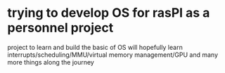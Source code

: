 # trying to develop OS for rasPI as a personnel project

project to learn and build the basic of OS will hopefully learn interrupts/scheduling/MMU/virtual memory management/GPU and many more things along the journey
